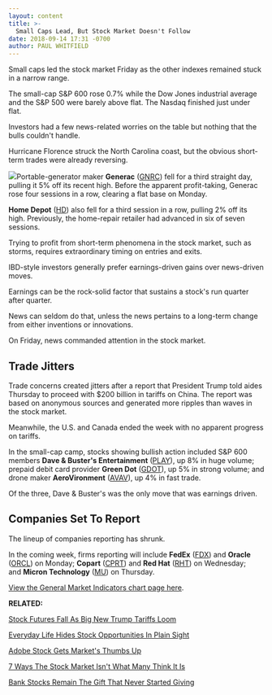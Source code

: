 ```yaml
---
layout: content
title: >-
  Small Caps Lead, But Stock Market Doesn't Follow
date: 2018-09-14 17:31 -0700
author: PAUL WHITFIELD
---
```






Small caps led the stock market Friday as the other indexes remained stuck in a narrow range.




The small-cap S&P 600 rose 0.7% while the Dow Jones industrial average and the S&P 500 were barely above flat. The Nasdaq finished just under flat.


Investors had a few news-related worries on the table but nothing that the bulls couldn't handle.


Hurricane Florence struck the North Carolina coast, but the obvious short-term trades were already reversing.


![](https://www.investors.com/wp-content/uploads/2018/09/MP091418-225x300.jpg)Portable-generator maker **Generac** ([GNRC](https://research.investors.com/quote.aspx?symbol=GNRC)) fell for a third straight day, pulling it 5% off its recent high. Before the apparent profit-taking, Generac rose four sessions in a row, clearing a flat base on Monday.


**Home Depot** ([HD](https://research.investors.com/quote.aspx?symbol=HD)) also fell for a third session in a row, pulling 2% off its high. Previously, the home-repair retailer had advanced in six of seven sessions.


Trying to profit from short-term phenomena in the stock market, such as storms, requires extraordinary timing on entries and exits.


IBD-style investors generally prefer earnings-driven gains over news-driven moves.


Earnings can be the rock-solid factor that sustains a stock's run quarter after quarter.


News can seldom do that, unless the news pertains to a long-term change from either inventions or innovations.


On Friday, news commanded attention in the stock market.


Trade Jitters
-------------


Trade concerns created jitters after a report that President Trump told aides Thursday to proceed with $200 billion in tariffs on China. The report was based on anonymous sources and generated more ripples than waves in the stock market.


Meanwhile, the U.S. and Canada ended the week with no apparent progress on tariffs.


In the small-cap camp, stocks showing bullish action included S&P 600 members **Dave & Buster's Entertainment** ([PLAY](https://research.investors.com/quote.aspx?symbol=PLAY)), up 8% in huge volume; prepaid debit card provider **Green Dot** ([GDOT](https://research.investors.com/quote.aspx?symbol=GDOT)), up 5% in strong volume; and drone maker **AeroVironment** ([AVAV](https://research.investors.com/quote.aspx?symbol=AVAV)), up 4% in fast trade.


Of the three, Dave & Buster's was the only move that was earnings driven.


Companies Set To Report
-----------------------


The lineup of companies reporting has shrunk.


In the coming week, firms reporting will include **FedEx** ([FDX](https://research.investors.com/quote.aspx?symbol=FDX)) and **Oracle** ([ORCL](https://research.investors.com/quote.aspx?symbol=ORCL)) on Monday; **Copart** ([CPRT](https://research.investors.com/quote.aspx?symbol=CPRT)) and **Red Hat** ([RHT](https://research.investors.com/quote.aspx?symbol=RHT)) on Wednesday; and **Micron Technology** ([MU](https://research.investors.com/quote.aspx?symbol=MU)) on Thursday.


[View the General Market Indicators chart page here](https://www.investors.com/wp-content/uploads/2018/09/IBD_GMI_091718.pdf).


**RELATED:**


[Stock Futures Fall As Big New Trump Tariffs Loom](https://www.investors.com/market-trend/stock-market-today/dow-jones-futures-fall-china-trade-war-set-to-escalate-as-trump-tariffs-loom/)


[Everyday Life Hides Stock Opportunities In Plain Sight](https://www.investors.com/how-to-invest/investors-corner/looking-for-big-stock-market-leaders-look-no-further-than-everyday-life/)


[Adobe Stock Gets Market's Thumbs Up](https://www.investors.com/news/technology/adobe-stock-hits-record-high/)


[7 Ways The Stock Market Isn't What Many Think It Is](https://www.investors.com/how-to-invest/investors-corner/7-reasons-the-stock-market-isnt-what-many-think-it-is/)


[Bank Stocks Remain The Gift That Never Started Giving](https://www.investors.com/stock-lists/ibd-big-cap-20/bank-stocks-gift-never-started-giving/)




